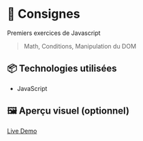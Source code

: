 # 🚀 Consignes

Premiers exercices de Javascript 
> Math, Conditions, Manipulation du DOM

## 📦 Technologies utilisées

- JavaScript


## 🖼️ Aperçu visuel (optionnel)

[Live Demo](https://ocrzia.github.io/JS3--Pair-impair/)